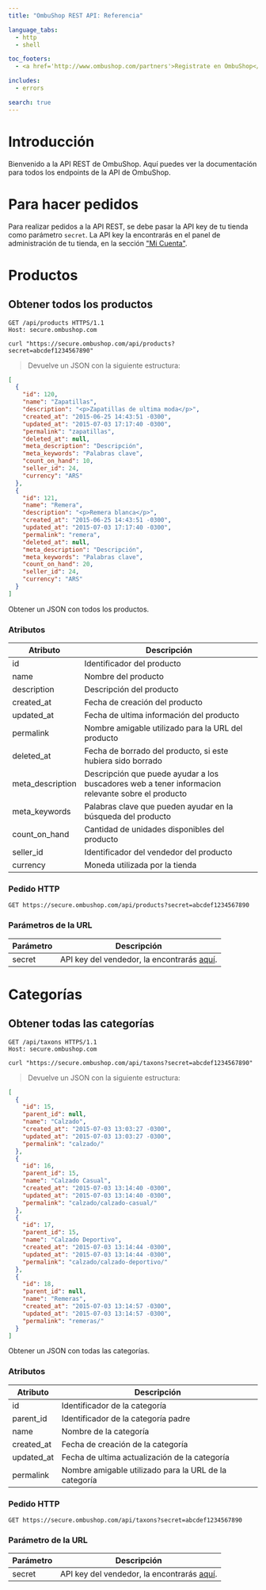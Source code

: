 ```yaml
---
title: "OmbuShop REST API: Referencia"

language_tabs:
  - http
  - shell

toc_footers:
  - <a href='http://www.ombushop.com/partners'>Registrate en OmbuShop</a>

includes:
  - errors

search: true
---
```


# Introducción

Bienvenido a la API REST de OmbuShop. Aquí puedes ver la documentación para
todos los endpoints de la API de OmbuShop.

# Para hacer pedidos

Para realizar pedidos a la API REST, se debe pasar la API key de tu tienda
como parámetro `secret`. La API key la encontrarás en el panel de administración
de tu tienda, en la sección ["Mi Cuenta"](https://secure.ombushop.com/admin/configurations).

# Productos

## Obtener todos los productos

```http
GET /api/products HTTPS/1.1
Host: secure.ombushop.com
```

```shell
curl "https://secure.ombushop.com/api/products?secret=abcdef1234567890"
```

> Devuelve un JSON con la siguiente estructura:

```json
[
  {
    "id": 120,
    "name": "Zapatillas",
    "description": "<p>Zapatillas de ultima moda</p>",
    "created_at": "2015-06-25 14:43:51 -0300",
    "updated_at": "2015-07-03 17:17:40 -0300",
    "permalink": "zapatillas",
    "deleted_at": null,
    "meta_description": "Descripción",
    "meta_keywords": "Palabras clave",
    "count_on_hand": 10,
    "seller_id": 24,
    "currency": "ARS"
  },
  {
    "id": 121,
    "name": "Remera",
    "description": "<p>Remera blanca</p>",
    "created_at": "2015-06-25 14:43:51 -0300",
    "updated_at": "2015-07-03 17:17:40 -0300",
    "permalink": "remera",
    "deleted_at": null,
    "meta_description": "Descripción",
    "meta_keywords": "Palabras clave",
    "count_on_hand": 20,
    "seller_id": 24,
    "currency": "ARS"
  }
]
```

Obtener un JSON con todos los productos.

### Atributos

Atributo | Descripción
--------- | -----------
id | Identificador del producto
name | Nombre del producto
description | Descripción del producto
created_at | Fecha de creación del producto
updated_at | Fecha de ultima información del producto
permalink | Nombre amigable utilizado para la URL del producto
deleted_at | Fecha de borrado del producto, si este hubiera sido borrado
meta_description | Descripción que puede ayudar a los buscadores web a tener informacion relevante sobre el producto
meta_keywords | Palabras clave que pueden ayudar en la búsqueda del producto
count_on_hand | Cantidad de unidades disponibles del producto
seller_id | Identificador del vendedor del producto
currency | Moneda utilizada por la tienda

### Pedido HTTP

`GET https://secure.ombushop.com/api/products?secret=abcdef1234567890`

### Parámetros de la URL

Parámetro | Descripción
--------- | -----------
secret | API key del vendedor, la encontrarás [aquí](https://secure.ombushop.com/admin/configurations).

# Categorías

## Obtener todas las categorías

```http
GET /api/taxons HTTPS/1.1
Host: secure.ombushop.com
```

```shell
curl "https://secure.ombushop.com/api/taxons?secret=abcdef1234567890"
```

> Devuelve un JSON con la siguiente estructura:

```json
[
  {
    "id": 15,
    "parent_id": null,
    "name": "Calzado",
    "created_at": "2015-07-03 13:03:27 -0300",
    "updated_at": "2015-07-03 13:03:27 -0300",
    "permalink": "calzado/"
  },
  {
    "id": 16,
    "parent_id": 15,
    "name": "Calzado Casual",
    "created_at": "2015-07-03 13:14:40 -0300",
    "updated_at": "2015-07-03 13:14:40 -0300",
    "permalink": "calzado/calzado-casual/"
  },
  {
    "id": 17,
    "parent_id": 15,
    "name": "Calzado Deportivo",
    "created_at": "2015-07-03 13:14:44 -0300",
    "updated_at": "2015-07-03 13:14:44 -0300",
    "permalink": "calzado/calzado-deportivo/"
  },
  {
    "id": 18,
    "parent_id": null,
    "name": "Remeras",
    "created_at": "2015-07-03 13:14:57 -0300",
    "updated_at": "2015-07-03 13:14:57 -0300",
    "permalink": "remeras/"
  }
]
```

Obtener un JSON con todas las categorías.

### Atributos

Atributo | Descripción
--------- | -----------
id | Identificador de la categoría
parent_id | Identificador de la categoría padre
name | Nombre de la categoría
created_at | Fecha de creación de la categoría
updated_at | Fecha de ultima actualización de la categoría
permalink | Nombre amigable utilizado para la URL de la categoría

### Pedido HTTP

`GET https://secure.ombushop.com/api/taxons?secret=abcdef1234567890`

### Parámetro de la URL

Parámetro | Descripción
--------- | -----------
secret | API key del vendedor, la encontrarás [aquí](https://secure.ombushop.com/admin/configurations).
